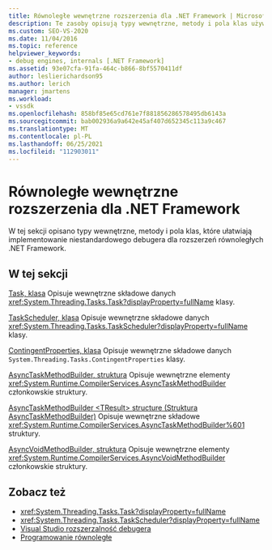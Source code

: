 ```yaml
---
title: Równoległe wewnętrzne rozszerzenia dla .NET Framework | Microsoft Docs
description: Te zasoby opisują typy wewnętrzne, metody i pola klas używanych do implementowania niestandardowego debugera dla równoległych rozszerzeń .NET Framework.
ms.custom: SEO-VS-2020
ms.date: 11/04/2016
ms.topic: reference
helpviewer_keywords:
- debug engines, internals [.NET Framework]
ms.assetid: 93e07cfa-91fa-464c-b866-8bf5570411df
author: leslierichardson95
ms.author: lerich
manager: jmartens
ms.workload:
- vssdk
ms.openlocfilehash: 858bf85e65cd761e7f881856286578495db6143a
ms.sourcegitcommit: bab002936a9a642e45af407d652345c113a9c467
ms.translationtype: MT
ms.contentlocale: pl-PL
ms.lasthandoff: 06/25/2021
ms.locfileid: "112903011"
---
```

# <a name="parallel-extension-internals-for-the-net-framework"></a>Równoległe wewnętrzne rozszerzenia dla .NET Framework
W tej sekcji opisano typy wewnętrzne, metody i pola klas, które ułatwiają implementowanie niestandardowego debugera dla rozszerzeń równoległych .NET Framework.

## <a name="in-this-section"></a>W tej sekcji
 [Task, klasa](../../extensibility/debugger/task-class-internal-members.md) Opisuje wewnętrzne składowe danych <xref:System.Threading.Tasks.Task?displayProperty=fullName> klasy.

 [TaskScheduler, klasa](../../extensibility/debugger/taskscheduler-class-internal-members.md) Opisuje wewnętrzne składowe danych <xref:System.Threading.Tasks.TaskScheduler?displayProperty=fullName> klasy.

 [ContingentProperties, klasa](../../extensibility/debugger/contingentproperties-class-internal-members.md) Opisuje wewnętrzne składowe danych `System.Threading.Tasks.ContingentProperties` klasy.

 [AsyncTaskMethodBuilder, struktura](../../extensibility/debugger/asynctaskmethodbuilder-structure-internal-members.md) Opisuje wewnętrzne elementy <xref:System.Runtime.CompilerServices.AsyncTaskMethodBuilder> członkowskie struktury.

 [AsyncTaskMethodBuilder \<TResult> structure (Struktura AsyncTaskMethodBuilder)](../../extensibility/debugger/asynctaskmethodbuilder-tresult-structure-internal-members.md) Opisuje wewnętrzne składowe <xref:System.Runtime.CompilerServices.AsyncTaskMethodBuilder%601> struktury.

 [AsyncVoidMethodBuilder, struktura](../../extensibility/debugger/asyncvoidmethodbuilder-structure-internal-members.md) Opisuje wewnętrzne elementy <xref:System.Runtime.CompilerServices.AsyncVoidMethodBuilder> członkowskie struktury.

## <a name="see-also"></a>Zobacz też
- <xref:System.Threading.Tasks.Task?displayProperty=fullName>
- <xref:System.Threading.Tasks.TaskScheduler?displayProperty=fullName>
- [Visual Studio rozszerzalność debugera](../../extensibility/debugger/visual-studio-debugger-extensibility.md)
- [Programowanie równoległe](/dotnet/standard/parallel-programming/index)
